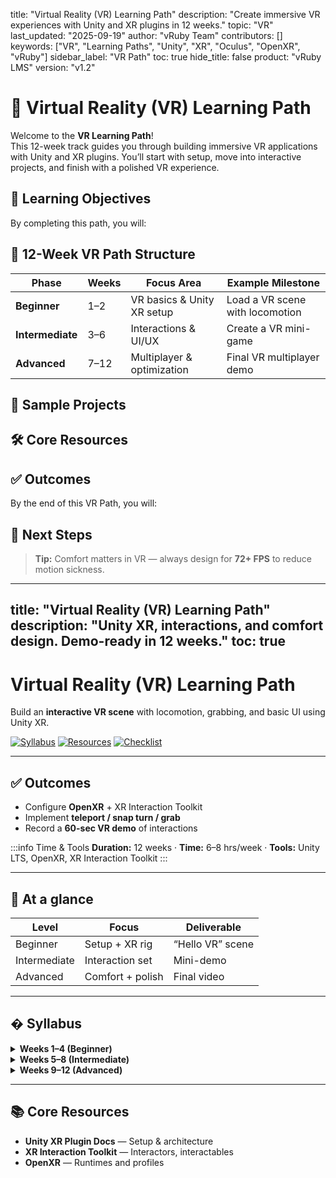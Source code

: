 title: "Virtual Reality (VR) Learning Path"
description: "Create immersive VR experiences with Unity and XR plugins in 12 weeks."
topic: "VR"
last_updated: "2025-09-19"
author: "vRuby Team"
contributors: []
keywords: ["VR", "Learning Paths", "Unity", "XR", "Oculus", "OpenXR", "vRuby"]
sidebar_label: "VR Path"
toc: true
hide_title: false
product: "vRuby LMS"
version: "v1.2"

# 🥽 Virtual Reality (VR) Learning Path

Welcome to the **VR Learning Path**!  
This 12-week track guides you through building immersive VR applications with Unity and XR plugins. You’ll start with setup, move into interactive projects, and finish with a polished VR experience.


## 🎯 Learning Objectives
By completing this path, you will:


## 📅 12-Week VR Path Structure

| Phase            | Weeks  | Focus Area                  | Example Milestone             |
|------------------|--------|-----------------------------|-------------------------------|
| **Beginner**     | 1–2    | VR basics & Unity XR setup  | Load a VR scene with locomotion |
| **Intermediate** | 3–6    | Interactions & UI/UX        | Create a VR mini-game         |
| **Advanced**     | 7–12   | Multiplayer & optimization  | Final VR multiplayer demo     |


## 🧪 Sample Projects


## 🛠️ Core Resources


## ✅ Outcomes
By the end of this VR Path, you will:


## 📌 Next Steps


> **Tip:** Comfort matters in VR — always design for **72+ FPS** to reduce motion sickness.
---
title: "Virtual Reality (VR) Learning Path"
description: "Unity XR, interactions, and comfort design. Demo-ready in 12 weeks."
toc: true
---

# Virtual Reality (VR) Learning Path

Build an **interactive VR scene** with locomotion, grabbing, and basic UI using Unity XR.

[![Syllabus](https://img.shields.io/badge/View-Syllabus-2b6cb0)](#-syllabus)
[![Resources](https://img.shields.io/badge/Open-Core_Resources-805ad5)](#-core-resources)
[![Checklist](https://img.shields.io/badge/Track-Weekly_Checklist-2f855a)](../Forms/Weekly_Progress.md)

---

## ✅ Outcomes
- Configure **OpenXR** + XR Interaction Toolkit  
- Implement **teleport / snap turn / grab**  
- Record a **60-sec VR demo** of interactions

:::info Time & Tools
**Duration:** 12 weeks · **Time:** 6–8 hrs/week · **Tools:** Unity LTS, OpenXR, XR Interaction Toolkit
:::

---

## 🧭 At a glance
| Level | Focus | Deliverable |
|---|---|---|
| Beginner | Setup + XR rig | “Hello VR” scene |
| Intermediate | Interaction set | Mini-demo |
| Advanced | Comfort + polish | Final video |

---

## � Syllabus
<details>
<summary><strong>Weeks 1–4 (Beginner)</strong></summary>

- XR Plugin Management + OpenXR  
- XR rig, input profiles, controllers  
- Teleport + snap turn

</details>

<details>
<summary><strong>Weeks 5–8 (Intermediate)</strong></summary>

- Grab / release, sockets, UI canvases  
- Interaction layers + haptics  
- Scene composition

</details>

<details>
<summary><strong>Weeks 9–12 (Advanced)</strong></summary>

- Comfort design: vignette, movement tuning  
- Performance: batching, culling  
- Final capture + README

</details>

---

## 📚 Core Resources
- **Unity XR Plugin Docs** — Setup & architecture  
- **XR Interaction Toolkit** — Interactors, interactables  
- **OpenXR** — Runtimes and profiles

